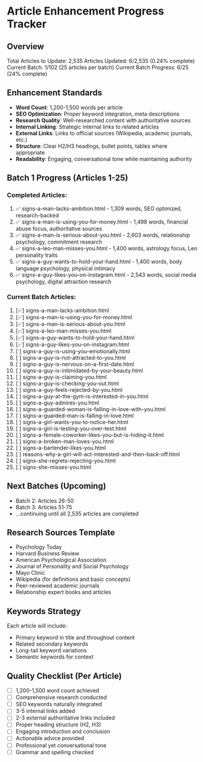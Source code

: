 # Article Enhancement Progress Tracker

## Overview
Total Articles to Update: 2,535
Articles Updated: 6/2,535 (0.24% complete)
Current Batch: 1/102 (25 articles per batch)
Current Batch Progress: 6/25 (24% complete)

## Enhancement Standards
- **Word Count**: 1,200-1,500 words per article
- **SEO Optimization**: Proper keyword integration, meta descriptions
- **Research Quality**: Well-researched content with authoritative sources
- **Internal Linking**: Strategic internal links to related articles
- **External Links**: Links to official sources (Wikipedia, academic journals, etc.)
- **Structure**: Clear H2/H3 headings, bullet points, tables where appropriate
- **Readability**: Engaging, conversational tone while maintaining authority

## Batch 1 Progress (Articles 1-25)

### Completed Articles:
1. ✅ signs-a-man-lacks-ambition.html - 1,309 words, SEO optimized, research-backed
2. ✅ signs-a-man-is-using-you-for-money.html - 1,498 words, financial abuse focus, authoritative sources
3. ✅ signs-a-man-is-serious-about-you.html - 2,603 words, relationship psychology, commitment research
4. ✅ signs-a-leo-man-misses-you.html - 1,400 words, astrology focus, Leo personality traits
5. ✅ signs-a-guy-wants-to-hold-your-hand.html - 1,400 words, body language psychology, physical intimacy
6. ✅ signs-a-guy-likes-you-on-instagram.html - 2,543 words, social media psychology, digital attraction research

### Current Batch Articles:
1. [✅] signs-a-man-lacks-ambition.html
2. [✅] signs-a-man-is-using-you-for-money.html  
3. [✅] signs-a-man-is-serious-about-you.html
4. [✅] signs-a-leo-man-misses-you.html
5. [✅] signs-a-guy-wants-to-hold-your-hand.html
6. [✅] signs-a-guy-likes-you-on-instagram.html
7. [ ] signs-a-guy-is-using-you-emotionally.html
8. [ ] signs-a-guy-is-not-attracted-to-you.html
9. [ ] signs-a-guy-is-nervous-on-a-first-date.html
10. [ ] signs-a-guy-is-intimidated-by-your-beauty.html
11. [ ] signs-a-guy-is-claiming-you.html
12. [ ] signs-a-guy-is-checking-you-out.html
13. [ ] signs-a-guy-feels-rejected-by-you.html
14. [ ] signs-a-guy-at-the-gym-is-interested-in-you.html
15. [ ] signs-a-guy-admires-you.html
16. [ ] signs-a-guarded-woman-is-falling-in-love-with-you.html
17. [ ] signs-a-guarded-man-is-falling-in-love.html
18. [ ] signs-a-girl-wants-you-to-notice-her.html
19. [ ] signs-a-girl-is-testing-you-over-text.html
20. [ ] signs-a-female-coworker-likes-you-but-is-hiding-it.html
21. [ ] signs-a-broken-man-loves-you.html
22. [ ] signs-a-bartender-likes-you.html
23. [ ] reasons-why-a-girl-will-act-interested-and-then-back-off.html
24. [ ] signs-she-regrets-rejecting-you.html
25. [ ] signs-she-misses-you.html

## Next Batches (Upcoming)
- Batch 2: Articles 26-50
- Batch 3: Articles 51-75
- ...continuing until all 2,535 articles are completed

## Research Sources Template
- Psychology Today
- Harvard Business Review
- American Psychological Association
- Journal of Personality and Social Psychology
- Mayo Clinic
- Wikipedia (for definitions and basic concepts)
- Peer-reviewed academic journals
- Relationship expert books and articles

## Keywords Strategy
Each article will include:
- Primary keyword in title and throughout content
- Related secondary keywords
- Long-tail keyword variations
- Semantic keywords for context

## Quality Checklist (Per Article)
- [ ] 1,200-1,500 word count achieved
- [ ] Comprehensive research conducted
- [ ] SEO keywords naturally integrated
- [ ] 3-5 internal links added
- [ ] 2-3 external authoritative links included
- [ ] Proper heading structure (H2, H3)
- [ ] Engaging introduction and conclusion
- [ ] Actionable advice provided
- [ ] Professional yet conversational tone
- [ ] Grammar and spelling checked